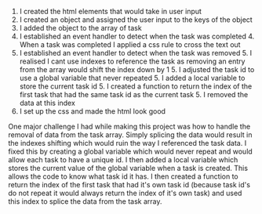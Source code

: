 1. I created the html elements that would take in user input
2. I created an object and assigned the user input to the keys of the object
3. I added the object to the array of task
4. I established an event handler to detect when the task was completed
    4. When a task was completed I applied a css rule to cross the text out
5. I established an event handler to detect when the task was removed
    5. I realised I cant use indexes to reference the task as removing an entry from the array would shift the index down by 1
    5. I adjusted the task id to use a global variable that never repeated
    5. I added a local variable to store the current task id
    5. I created a function to return the index of the first task that had the same task id as the current task
    5. I removed the data at this index
6. I set up the css and made the html look good

One major challenge I had while making this project was how to handle the removal of data from the task array. Simply splicing the data would result in the indexes shifting which would ruin the way I referenced the task data. I fixed this by creating a global variable which would never repeat and would allow each task to have a unique id. I then added a local variable which stores the current value of the global variable when a task is created. This allows the code to know what task id it has. I then created a function to return the index of the first task that had it's own task id (because task id's do not repeat it would always return the index of it's own task) and used this index to splice the data from the task array.
